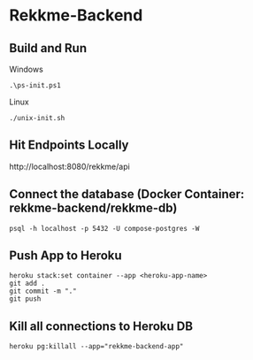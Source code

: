# Rekkme-Backend

## Build and Run ##

Windows
```
.\ps-init.ps1
```

Linux
```
./unix-init.sh
```

## Hit Endpoints Locally ##
http://localhost:8080/rekkme/api

## Connect the database (Docker Container: rekkme-backend/rekkme-db) ##
```
psql -h localhost -p 5432 -U compose-postgres -W
```

## Push App to Heroku ##
```
heroku stack:set container --app <heroku-app-name>
git add .
git commit -m "."
git push
```

## Kill all connections to Heroku DB ##
```
heroku pg:killall --app="rekkme-backend-app"
```